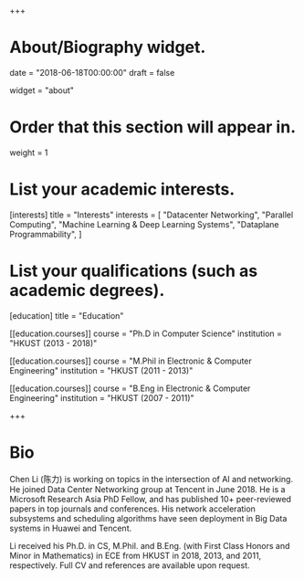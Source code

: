 +++
# About/Biography widget.

date = "2018-06-18T00:00:00"
draft = false

widget = "about"

# Order that this section will appear in.
weight = 1

# List your academic interests.
[interests]
  title = "Interests"
  interests = [
    "Datacenter Networking",
    "Parallel Computing",
    "Machine Learning & Deep Learning Systems",
    "Dataplane Programmability",
  ]

# List your qualifications (such as academic degrees).
[education]
  title = "Education"

[[education.courses]]
  course = "Ph.D in Computer Science"
  institution = "HKUST (2013 - 2018)"

[[education.courses]]
  course = "M.Phil in Electronic & Computer Engineering"
  institution = "HKUST (2011 - 2013)"

[[education.courses]]
  course = "B.Eng in Electronic & Computer Engineering"
  institution = "HKUST (2007 - 2011)"

+++

# Bio

Chen Li (陈力) is working on topics in the intersection of AI and networking. He joined Data Center Networking group at Tencent in June 2018. He is a Microsoft Research Asia PhD Fellow, and has published 10+ peer-reviewed papers in top journals and conferences. His network acceleration subsystems and scheduling algorithms have seen deployment in Big Data systems in Huawei and Tencent.

Li received his Ph.D. in CS, M.Phil. and B.Eng. (with First Class Honors and Minor in Mathematics) in ECE from HKUST in 2018, 2013, and 2011, respectively. Full CV and references are available upon request. 
